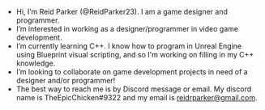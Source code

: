 - Hi, I’m Reid Parker (@ReidParker23). I am a game designer and programmer.
- I’m interested in working as a designer/programmer in video game development.
- I’m currently learning C++. I know how to program in Unreal Engine using Blueprint visual scripting, and so I'm working on filling in my C++ knowledge.
- I’m looking to collaborate on game development projects in need of a designer and/or programmer!
- The best way to reach me is by Discord message or email. My discord name is TheEpicChicken#9322 and my email is reidrparker@gmail.com.

<!---
ReidParker23/ReidParker23 is a ✨ special ✨ repository because its `README.md` (this file) appears on your GitHub profile.
You can click the Preview link to take a look at your changes.
--->
